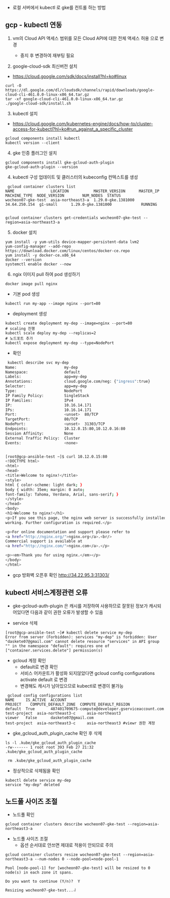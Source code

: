 - 로컬 서버에서 kubectl 로 gke를 컨트롤 하는 방법

## gcp - kubectl 연동

1. vm의 Cloud API 액세스 범위를 모든 Cloud API에 대한 전체 액세스 허용 으로 변경
    - 중지 후 변경하여 재부팅 필요

2. google-cloud-sdk 최신버전 설치
- https://cloud.google.com/sdk/docs/install?hl=ko#linux
```
curl -O https://dl.google.com/dl/cloudsdk/channels/rapid/downloads/google-cloud-cli-461.0.0-linux-x86_64.tar.gz
tar -xf google-cloud-cli-461.0.0-linux-x86_64.tar.gz
./google-cloud-sdk/install.sh
```

3. kubectl 설치
- https://cloud.google.com/kubernetes-engine/docs/how-to/cluster-access-for-kubectl?hl=ko#run_against_a_specific_cluster
```
gcloud components install kubectl
kubectl version --client
```
4. gke 인증 플러그인 설치
```
gcloud components install gke-gcloud-auth-plugin
gke-gcloud-auth-plugin --version
```

4. kubectl 구성 업데이트 및 클러스터의 kubeconfig 컨텍스트를 생성
```
 gcloud container clusters list
NAME                LOCATION           MASTER_VERSION      MASTER_IP      MACHINE_TYPE  NODE_VERSION        NUM_NODES  STATUS
wocheon07-gke-test  asia-northeast3-a  1.29.0-gke.1381000  34.64.250.154  g1-small      1.29.0-gke.1381000             RUNNING


gcloud container clusters get-credentials wocheon07-gke-test --region=asia-northeast3-a
```


5. docker 설치 
```
yum install -y yum-utils device-mapper-persistent-data lvm2
yum-config-manager --add-repo https://download.docker.com/linux/centos/docker-ce.repo
yum install -y docker-ce.x86_64
docker --version
systemctl enable docker --now
```

6. ngix 이미지 pull 하여 pod 생성하기
```
docker image pull nginx 
```

- 기본 pod 생성
```
kubectl run my-app --image nginx --port=80
```

- deployment 생성
```
kubectl create deployment my-dep --image=nginx --port=80
# scaling 진행
kubectl scale deploy my-dep --replicas=2
# 노드포트 추가
kubectl expose deployment my-dep --type=NodePort
```
- 확인

```bash
 kubectl describe svc my-dep
Name:                     my-dep
Namespace:                default
Labels:                   app=my-dep
Annotations:              cloud.google.com/neg: {"ingress":true}
Selector:                 app=my-dep
Type:                     NodePort
IP Family Policy:         SingleStack
IP Families:              IPv4
IP:                       10.16.14.171
IPs:                      10.16.14.171
Port:                     <unset>  80/TCP
TargetPort:               80/TCP
NodePort:                 <unset>  31303/TCP
Endpoints:                10.12.0.15:80,10.12.0.16:80
Session Affinity:         None
External Traffic Policy:  Cluster
Events:                   <none>


[root@gcp-ansible-test ~]$ curl 10.12.0.15:80
<!DOCTYPE html>
<html>
<head>
<title>Welcome to nginx!</title>
<style>
html { color-scheme: light dark; }
body { width: 35em; margin: 0 auto;
font-family: Tahoma, Verdana, Arial, sans-serif; }
</style>
</head>
<body>
<h1>Welcome to nginx!</h1>
<p>If you see this page, the nginx web server is successfully installed and
working. Further configuration is required.</p>

<p>For online documentation and support please refer to
<a href="http://nginx.org/">nginx.org</a>.<br/>
Commercial support is available at
<a href="http://nginx.com/">nginx.com</a>.</p>

<p><em>Thank you for using nginx.</em></p>
</body>
</html>
```

- gcp 방화벽 오픈후 확인
http://34.22.95.3:31303/


## kubectl 서비스계정관련 오류 

- gke-gcloud-auth-plugin 은 캐시를 저장하여  사용하므로 잘못된 정보가 캐시되어있다면 다음과 같이 권한 오류가 발생할 수 있음

- service 삭제 
```
[root@gcp-ansible-test ~]# kubectl delete service my-dep
Error from server (Forbidden): services "my-dep" is forbidden: User "daskete07@gmail.com" cannot delete resource "services" in API group "" in the namespace "default": requires one of ["container.services.delete"] permission(s)
```

- gcloud 계정 확인
    - default로 변경 확인
    - 서비스 어카운트가 활성화 되지않았다면 gcloud config configurations activate default 로 변경
    - 변경해도 캐시가 남아있으므로 kubectl로 변경이 불가능
```    
 gcloud config configurations list
NAME     IS_ACTIVE  ACCOUNT                                             PROJECT    COMPUTE_DEFAULT_ZONE  COMPUTE_DEFAULT_REGION
default  True       487401709675-compute@developer.gserviceaccount.com  test-project  asia-northeast3-c     asia-northeast3
viewer   False      daskete07@gmail.com                                 test-project  asia-northeast3-c     asia-northeast3 #viewr 권한 계정
```

- gke_gcloud_auth_plugin_cache 확인 후 삭제 
```
ls -l .kube/gke_gcloud_auth_plugin_cache
-rw------- 1 root root 393 Feb 27 21:32 .kube/gke_gcloud_auth_plugin_cache

 rm .kube/gke_gcloud_auth_plugin_cache
```
- 정상적으로 삭제됨을 확인
```
kubectl delete service my-dep
service "my-dep" deleted
```

## 노드풀 사이즈 조절
- 노드풀 확인
```
gcloud container clusters describe wocheon07-gke-test --region=asia-northeast3-a
```

- 노드풀 사이즈 조절
    - 옵션 순서대로 안쓰면 제대로 적용이 안되므로 주의
```
gcloud container clusters resize wocheon07-gke-test --region=asia-northeast3-a --num-nodes 0 --node-pool=node-pool-1

Pool [node-pool-1] for [wocheon07-gke-test] will be resized to 0 node(s) in each zone it spans.

Do you want to continue (Y/n)?  Y

Resizing wocheon07-gke-test...⠼
```
